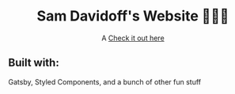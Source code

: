 <h1 align="center">Sam Davidoff's Website 🎉🎉🎉</h1>

<p align="center">A <a href="http://samdavidoff.com/" target="_blank">Check it out here</a></p>

## Built with:

Gatsby, Styled Components, and a bunch of other fun stuff
